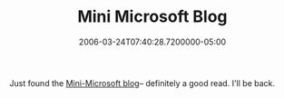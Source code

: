 ﻿---
title: Mini Microsoft Blog
date: "2006-03-24T07:40:28.7200000-05:00"
description: Just found the Mini-Microsoft blog – definitely a good read. I'll be back.
featuredImage: /img/default-post-image.jpg
---

Just found the [Mini-Microsoft blog](http://minimsft.blogspot.com/)– definitely a good read. I'll be back.

